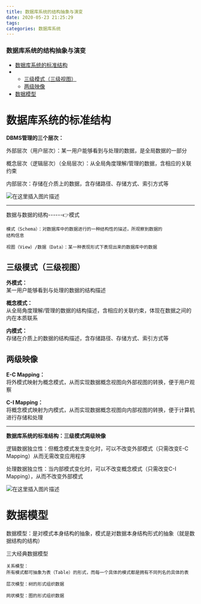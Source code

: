 ```yaml
---
title: 数据库系统的结构抽象与演变
date: 2020-05-23 21:25:29
tags: 
categories: 数据库系统
---
```


<!--more-->

### 数据库系统的结构抽象与演变

- [数据库系统的标准结构](#_2)
- - [三级模式（三级视图）](#_24)
  - [两级映像](#_34)
- [数据模型](#_51)

# 数据库系统的标准结构

**DBMS管理的三个层次：**

外部层次（用户层次）：某一用户能够看到与处理的数据，是全局数据的一部分

概念层次（逻辑层次）（全局层次）：从全局角度理解/管理的数据，含相应的关联约束

内部层次：存储在介质上的数据，含存储路径、存储方式、索引方式等

![在这里插入图片描述](https://img-blog.csdnimg.cn/20200523210934342.png?x-oss-process=image/watermark,type_ZmFuZ3poZW5naGVpdGk,shadow_10,text_aHR0cHM6Ly9ibG9nLmNzZG4ubmV0L3FxXzIxMDQwNTU5,size_16,color_FFFFFF,t_70)

---

数据与数据的结构------👉模式

```
模式（Schema）：对数据库中的数据进行的一种结构性的描述，所观察到数据的
结构信息

视图（View）/数据（Data）：某一种表现形式下表现出来的数据库中的数据
```

## 三级模式（三级视图）

**外模式：**  
某一用户能够看到与处理的数据的结构描述

**概念模式：**  
从全局角度理解/管理的数据的结构描述，含相应的关联约束，体现在数据之间的内在本质联系

**内模式：**  
存储在介质上的数据的结构描述，含存储路径、存储方式、索引方式等

## 两级映像

**E-C Mapping：**  
将外模式映射为概念模式，从而实现数据概念视图向外部视图的转换，便于用户观察

**C-I Mapping：**  
将概念模式映射为内模式，从而实现数据概念视图向内部视图的转换，便于计算机进行存储和处理

---

**数据库系统的标准结构：三级模式两级映像**

逻辑数据独立性：但概念模式发生变化时，可以不改变外部模式（只需改变E-C Mapping）从而无需改变应用程序

处理数据独立性：当内部模式变化时，可以不改变概念模式（只需改变C-I Mapping），从而不改变外部模式

![在这里插入图片描述](https://img-blog.csdnimg.cn/20200523212318592.png?x-oss-process=image/watermark,type_ZmFuZ3poZW5naGVpdGk,shadow_10,text_aHR0cHM6Ly9ibG9nLmNzZG4ubmV0L3FxXzIxMDQwNTU5,size_16,color_FFFFFF,t_70)

# 数据模型

数据模型：是对模式本身结构的抽象，模式是对数据本身结构形式的抽象（就是数据结构的结构）

三大经典数据模型

```
关系模型：
所有模式都可抽象为表（Table）的形式，而每一个具体的模式都是拥有不同列名的具体的表

层次模型：树的形式组织数据

网状模型：图的形式组织数据
```